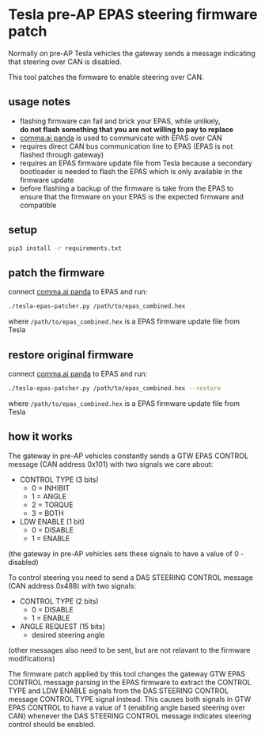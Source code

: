 # Tesla pre-AP EPAS steering firmware patch
Normally on pre-AP Tesla vehicles the gateway sends a message indicating that steering over CAN is disabled.

This tool patches the firmware to enable steering over CAN.

## usage notes
* flashing firmware can fail and brick your EPAS, while unlikely,  
  **do not flash something that you are not willing to pay to replace**
* [comma.ai panda](https://comma.ai/shop/products/panda-obd-ii-dongle)
  is used to communicate with EPAS over CAN
* requires direct CAN bus communication line to EPAS (EPAS is not flashed through gateway)
* requires an EPAS firmware update file from Tesla because a secondary bootloader
  is needed to flash the EPAS which is only available in the firmware update
* before flashing a backup of the firmware is take from the EPAS to ensure that
  the firmware on your EPAS is the expected firmware and compatible

## setup
```sh
pip3 install -r requirements.txt
```

## patch the firmware
connect [comma.ai panda](https://comma.ai/shop/products/panda-obd-ii-dongle) to EPAS and run:

```sh
./tesla-epas-patcher.py /path/to/epas_combined.hex
```

where `/path/to/epas_combined.hex` is a EPAS firmware update file from Tesla

## restore original firmware
connect [comma.ai panda](https://comma.ai/shop/products/panda-obd-ii-dongle) to EPAS and run:

```sh
./tesla-epas-patcher.py /path/to/epas_combined.hex --restore
```

where `/path/to/epas_combined.hex` is a EPAS firmware update file from Tesla

## how it works
The gateway in pre-AP vehicles constantly sends a GTW EPAS CONTROL message (CAN address 0x101) with two signals we care about:
* CONTROL TYPE (3 bits)
  * 0 = INHIBIT
  * 1 = ANGLE
  * 2 = TORQUE
  * 3 = BOTH
* LDW ENABLE (1 bit)
  * 0 = DISABLE
  * 1 = ENABLE

(the gateway in pre-AP vehicles sets these signals to have a value of 0 - disabled)

To control steering you need to send a DAS STEERING CONTROL message (CAN address 0x488) with two signals:
* CONTROL TYPE (2 bits)
  * 0 = DISABLE
  * 1 = ENABLE
* ANGLE REQUEST (15 bits)
  * desired steering angle

(other messages also need to be sent, but are not relavant to the firmware modifications)

The firmware patch applied by this tool changes the gateway GTW EPAS CONTROL message parsing in the
EPAS firmware to extract the CONTROL TYPE and LDW ENABLE signals from the DAS STEERING CONTROL
message CONTROL TYPE signal instead.  This causes both signals in GTW EPAS CONTROL to have a value
of 1 (enabling angle based steering over CAN) whenever the DAS STEERING CONTROL message indicates
steering control should be enabled.
